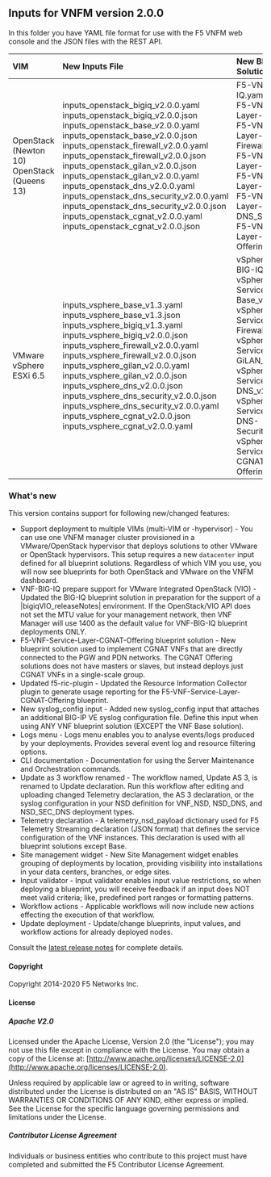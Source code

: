 ## Inputs for VNFM version 2.0.0

In this folder you have YAML file format for use with the F5 VNFM web console and the JSON files with the REST API.  

| VIM                       | New Inputs File                              | New Blueprint Solution         |
| :-------------------------| :--------------------------------------------| :------------------------------| 
| OpenStack (Newton 10) <br>  OpenStack (Queens 13)   | inputs_openstack_bigiq_v2.0.0.yaml<br>inputs_openstack_bigiq_v2.0.0.json<br>inputs_openstack_base_v2.0.0.yaml<br>inputs_openstack_base_v2.0.0.json <br> inputs_openstack_firewall_v2.0.0.yaml <br>  inputs_openstack_firewall_v2.0.0.json <br> inputs_openstack_gilan_v2.0.0.json <br> inputs_openstack_gilan_v2.0.0.yaml <br> inputs_openstack_dns_v2.0.0.yaml<br> inputs_openstack_dns_security_v2.0.0.yaml<br>inputs_openstack_dns_security_v2.0.0.json<br>inputs_openstack_cgnat_v2.0.0.yaml<br>inputs_openstack_cgnat_v2.0.0.json<br>| F5-VNF-BIG-IQ.yaml <br> F5-VNF-Service-Layer-Base_v2.0.0  <br> F5-VNF-Service-Layer-Firewall_v2.0.0<br> F5-VNF-Service-Layer-GiLAN_v2.0.0<br> F5-VNF-Service-Layer-DNS_v2.0.0<br> F5-VNF-Service-Layer-DNS_Security_v2.0.0<br> F5-VNF-Service-Layer-CGNAT-Offering_v2.0.0|
| VMware vSphere ESXi 6.5   | inputs_vsphere_base_v1.3.yaml<br>inputs_vsphere_base_v1.3.json<br>inputs_vsphere_bigiq_v1.3.yaml<br>inputs_vsphere_bigiq_v2.0.0.json<br>inputs_vsphere_firewall_v2.0.0.yaml<br>inputs_vsphere_firewall_v2.0.0.json<br>inputs_vsphere_gilan_v2.0.0.yaml<br>inputs_vsphere_gilan_v2.0.0.json<br>inputs_vsphere_dns_v2.0.0.json<br>inputs_vsphere_dns_security_v2.0.0.json<br>inputs_vsphere_dns_security_v2.0.0.yaml<br>inputs_vsphere_cgnat_v2.0.0.json<br>inputs_vsphere_cgnat_v2.0.0.yaml  | vSphere-F5-VNF-BIG-IQ.yaml <br> vSphere-F5-VNF-Service-Layer-Base_v2.0.0  <br> vSphere-F5-VNF-Service-Layer-Firewall_v2.0.0<br> vSphere-F5-VNF-Service-Layer-GiLAN_v2.0.0<br> vSphere-F5-VNF-Service-Layer-DNS_v2.0.0<br> vSphere-F5-VNF-Service-Layer-DNS-Security_v2.0.0<br> vSphere-F5-VNF-Service-Layer-CGNAT-Offering_v2.0.0.|
 

### What's new

This version contains support for following new/changed features:

* Support deployment to multiple VIMs (multi-VIM or -hypervisor) - You can use one VNFM manager cluster provisioned in a VMware/OpenStack hypervisor that deploys solutions to other VMware or OpenStack hypervisors. This setup requires a new ``datacenter`` input defined for all blueprint solutions. Regardless of which VIM you use, you will now see blueprints for both OpenStack and VMware on the VNFM dashboard. 
*  VNF-BIG-IQ prepare support for VMware Integrated OpenStack (VIO) - Updated the BIG-IQ blueprint solution in preparation for the support of a |bigiqVIO_releaseNotes| environment. If the OpenStack/VIO API does not set the MTU value for your management network, then VNF Manager will use 1400 as the default value for VNF-BIG-IQ blueprint deployments ONLY.
* F5-VNF-Service-Layer-CGNAT-Offering blueprint solution - New blueprint solution used to implement CGNAT VNFs that are directly connected to the PGW and PDN networks. The CGNAT Offering solutions does not have masters or slaves, but instead deploys just CGNAT VNFs in a single-scale group.
* Updated f5-ric-plugin - Updated the Resource Information Collector plugin to generate usage reporting for the F5-VNF-Service-Layer-CGNAT-Offering blueprint.
* New syslog_config input - Added new syslog_config input that attaches an additional BIG-IP VE syslog configuration file. Define this input when using ANY VNF blueprint solution (EXCEPT the VNF Base solution).
* Logs menu - Logs menu enables you to analyse events/logs produced by your deployments. Provides several event log and resource filtering options.
* CLI documentation - Documentation for using the Server Maintenance and Orchestration commands.
* Update as 3 workflow renamed - The workflow named, Update AS 3, is renamed to Update declaration. Run this workflow after editing and uploading changed Telemetry declaration, the AS 3 declaration, or the syslog configuration in your NSD definition for VNF_NSD, NSD_DNS, and NSD_SEC_DNS deployment types. 
* Telemetry declaration - A telemetry_nsd_payload dictionary used for F5 Telemetry Streaming declaration (JSON format) that defines the service configuration of the VNF instances. This declaration is used with all blueprint solutions except Base.
* Site management widget - New Site Management widget enables grouping of deployments by location, providing visibility into installations in your data centers, branches, or edge sites.
* Input validator - Input validator enables input value restrictions, so when deploying a blueprint, you will receive feedback if an input does NOT meet valid criteria; like, predefined port ranges or formatting patterns.
* Workflow actions - Applicable workflows will now include new actions effecting the execution of that workflow.
* Update deployment - Update/change blueprints, input values, and workflow actions for already deployed nodes.


Consult the [latest release notes](https://clouddocs.f5.com/cloud/nfv/latest/release-notes-1.html) for complete details.



#### Copyright
Copyright 2014-2020 F5 Networks Inc.

#### License

##### Apache V2.0 
Licensed under the Apache License, Version 2.0 (the "License"); you may not use this file except in compliance with the License. You may obtain a copy of the License at: [http://www.apache.org/licenses/LICENSE-2.0](http://www.apache.org/licenses/LICENSE-2.0).

Unless required by applicable law or agreed to in writing, software distributed under the License is distributed on an "AS IS" BASIS, WITHOUT WARRANTIES OR CONDITIONS OF ANY KIND, either express or implied. See the License for the specific language governing permissions and limitations under the License.

##### Contributor License Agreement
Individuals or business entities who contribute to this project must have completed and submitted the F5 Contributor License Agreement.



[1]: https://github.com/F5Networks/f5-nfv-solutions/tree/master/supported/inputs/v1.2.1/VMware
[2]: https://github.com/F5Networks/f5-nfv-solutions/blob/master/supported/inputs/v1.2.1/OpenStack/inputs_openstack_base_v1.2.1.yaml
[3]: https://github.com/F5Networks/f5-nfv-solutions/blob/master/supported/inputs/v1.2.1/OpenStack/inputs_openstack_bigiq_v1.2.1.yaml
[4]: https://github.com/F5Networks/f5-nfv-solutions/tree/master/supported/inputs/v1.2.1/OpenStack
[5]: https://github.com/F5Networks/f5-nfv-solutions/tree/master/supported/blueprints/base/v1.2.1
[6]: https://github.com/F5Networks/f5-nfv-solutions/tree/master/supported/blueprints/big-iq/v1.2.1
[7]: https://github.com/F5Networks/f5-nfv-solutions/tree/master/supported/inputs/v1.2.1/OpenStack
